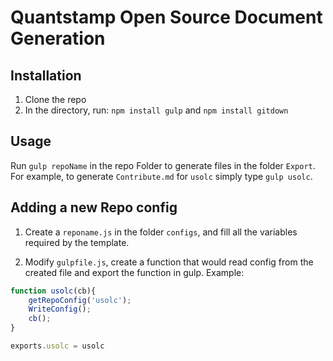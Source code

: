 
# Quantstamp Open Source Document Generation


## Installation
1. Clone the repo
2. In the directory, run: `npm install gulp` and `npm install gitdown`

## Usage
Run `gulp repoName` in the repo Folder to generate files in the folder `Export`. 
For example, to generate `Contribute.md` for `usolc` simply type `gulp usolc`.

## Adding a new Repo config
1. Create a `reponame.js` in the folder `configs`, and fill all the variables required by the template. 

2. Modify `gulpfile.js`, create a function that would read config from the created file and export the function in gulp. Example:

```javascript
function usolc(cb){
    getRepoConfig('usolc');
    WriteConfig();
    cb();
}

exports.usolc = usolc
```
